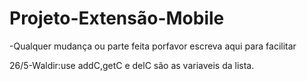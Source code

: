 # Projeto-Extensão-Mobile


-Qualquer mudança ou parte feita porfavor escreva aqui para facilitar


26/5-Waldir:use addC,getC e delC são as variaveis da lista.
